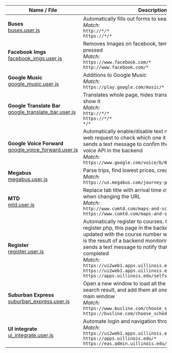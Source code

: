| Name / File | Description / Match |
|---|---|
| **Buses**<br>[buses.user.js](../old//buses.user.js "Buses") | Automatically fills out forms to search for bus tickets<br>_Match:_<br>``http://*/*``<br>``https://*/*``
| **Facebook Imgs**<br>[facebook_imgs.user.js](../old//facebook_imgs.user.js "Facebook Imgs") | Removes Images on facebook, temporarily shows them if 'i' is pressed<br>_Match:_<br>``https://www.facebook.com/*``<br>``http://www.facebook.com/*``
| **Google Music**<br>[google_music.user.js](../old//google_music.user.js "Google Music") | Additions to Google Music<br>_Match:_<br>``https://play.google.com/music/*``
| **Google Translate Bar**<br>[google_translate_bar.user.js](../old//google_translate_bar.user.js "Google Translate Bar") | Translates whole page, hides translate bar, and adds a button to show it<br>_Match:_<br>``http://*/*``<br>``https://*/*``<br>``*/*``
| **Google Voice Forward**<br>[google_voice_forward.user.js](../old//google_voice_forward.user.js "Google Voice Forward") | Automatically enable/disable text message forwarding by doing a web request to check which one it should chose<br>sends a text message to confim the change using a PHP google voice API in the backend<br>_Match:_<br>``https://www.google.com/voice/b/0#phones``
| **Megabus**<br>[megabus.user.js](../old//megabus.user.js "Megabus") | Parse trips, find lowest prices, create a table with them<br>_Match:_<br>``https://us.megabus.com/journey-planner/journeys*``
| **MTD**<br>[mtd.user.js](../old//mtd.user.js "MTD") | Replace tab title with arrival time of the next bus, add bus filtering when changing the URL<br>_Match:_<br>``http://www.cumtd.com/maps-and-schedules/bus-stops/info/*``<br>``https://www.cumtd.com/maps-and-schedules/bus-stops/info/*``
| **Register**<br>[register.user.js](../old//register.user.js "Register") | Automatically register to courses\. Continiously checks register\.php, this page in the backend gets<br>updated with the course number when a spots opens for it, which is the result of a backend monitoring script<br>sends a text message to notify that the registration was completed<br>_Match:_<br>``https://ui2web1.apps.uillinois.edu/BANPROD1/bwckcoms.P_Regs``<br>``https://ui2web1.apps.uillinois.edu/BANPROD1/bwskfreg.P_AltPin``<br>``https://apps.uillinois.edu/selfservice/error/``
| **Suburban Express**<br>[suburban_express.user.js](../old//suburban_express.user.js "Suburban Express") | Open a new window to load all the prices of the buses in the search result, and add them all one by one into the table of the main window<br>_Match:_<br>``https://www.busline.com/choose_schedule.php``<br>``https://busline.com/choose_schedule.php``
| **UI integrate**<br>[ui_integrate.user.js](../old//ui_integrate.user.js "UI integrate") | Automate login and navigation through UI Integrate website<br>_Match:_<br>``https://ui2web1.apps.uillinois.edu/*``<br>``https://apps.uillinois.edu/*``<br>``https://eas.admin.uillinois.edu/eas/*``
